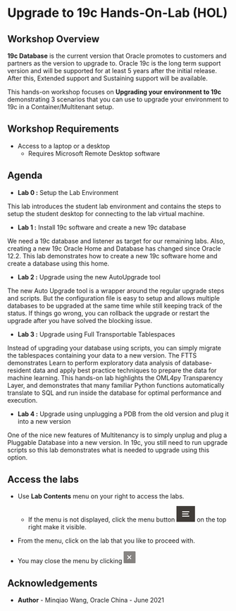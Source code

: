 # Upgrade to 19c Hands-On-Lab (HOL) #

## Workshop Overview

**19c Database** is the current version that Oracle promotes to customers and partners as the version to upgrade to. Oracle 19c is the long term support version and will be supported for at least 5 years after the initial release. After this, Extended support and Sustaining support will be available.

This hands-on workshop focuses on **Upgrading your environment to 19c** demonstrating 3 scenarios that you can use to upgrade your environment to 19c in a Container/Multitenant setup.

## Workshop Requirements

- Access to a laptop or a desktop
    - Requires Microsoft Remote Desktop software

## Agenda

- **Lab 0 :** Setup the Lab Environment

This lab introduces the student lab environment and contains the steps to setup the student desktop for connecting to the lab virtual machine.

- **Lab 1 :** Install 19c software and create a new 19c database

We need a 19c database and listener as target for our remaining labs. Also, creating a new 19c Oracle Home and Database has changed since Oracle 12.2. This lab demonstrates how to create a new 19c software home and create a database using this home.

- **Lab 2 :** Upgrade using the new AutoUpgrade tool

The new Auto Upgrade tool is a wrapper around the regular upgrade steps and scripts. But the configuration file is easy to setup and allows multiple databases to be upgraded at the same time while still keeping track of the status. If things go wrong, you can rollback the upgrade or restart the upgrade after you have solved the blocking issue.

- **Lab 3 :** Upgrade using Full Transportable Tablespaces

Instead of upgrading your database using scripts, you can simply migrate the tablespaces containing your data to a new version. The FTTS demonstrates Learn to perform exploratory data analysis of database-resident data and apply best practice techniques to prepare the data for machine learning. This hands-on lab highlights the OML4py Transparency Layer, and demonstrates that many familiar Python functions automatically translate to SQL and run inside the database for optimal performance and execution.

- **Lab 4 :** Upgrade using unplugging a PDB from the old version and plug it into a new version

One of the nice new features of Multitenancy is to simply unplug and plug a Pluggable Database into a new version. In 19c, you still need to run upgrade scripts so this lab demonstrates what is needed to upgrade using this option.


## Access the labs

- Use **Lab Contents** menu on your right to access the labs.
    - If the menu is not displayed, click the menu button ![](./images/menu-button.png) on the top right  make it visible.

- From the menu, click on the lab that you like to proceed with. 

- You may close the menu by clicking ![](./images/menu-close.png "")

## Acknowledgements ##

- **Author** - Minqiao Wang, Oracle China - June 2021